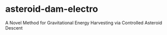 # asteroid-dam-electro
A Novel Method for Gravitational Energy Harvesting via Controlled Asteroid Descent
